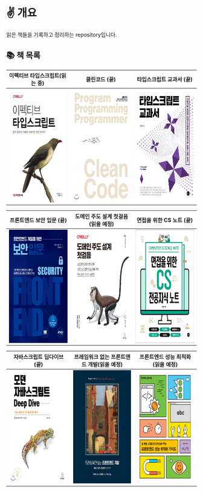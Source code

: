 # ✌️ 개요

읽은 책들을 기록하고 정리하는 repository입니다.

## 📚 책 목록

|                       이펙티브 타입스크립트(읽는 중)                       |                         클린코드 (끝)                         |                         타입스크립트 교과서 (끝)                         |
| :------------------------------------------------------------------------: | :-----------------------------------------------------------: | :----------------------------------------------------------------------: |
| <img src="images/이펙티브 타입스크립트.jpg" width="400px" height="300px"/> | <img src="images/클린코드.jpg" width="400px" height="300px"/> | <img src="images/타입스크립트 교과서.jpg" width="400px" height="300px"/> |

|                         프론트엔드 보안 입문 (끝)                         |             도메인 주도 설계 첫걸음(읽을 예정)              |                      면접을 위한 CS 노트 (끝)                       |
| :-----------------------------------------------------------------------: | :---------------------------------------------------------: | :-----------------------------------------------------------------: |
| <img src="images/프론트엔드 보안 입문.jpg" width="400px" height="300px"/> | <img src="images/도주설.jpg" width="400px" height="300px"/> | <img src="images/전공을 위한 CS.jpg" width="400px" height="300px"/> |

|                         자바스크립트 딥다이브 (끝)                         |                      프레임워크 없는 프론트엔드 개발(읽을 예정)                      |                         프론트엔드 성능 최적화 (읽을 예정)                         |
| :------------------------------------------------------------------------: | :----------------------------------------------------------------------------------: | :--------------------------------------------------------------------------------: |
| <img src="images/자바스크립트 딥다이브.jpg" width="400px" height="300px"/> | <img src="images/프레임워크 없는 프론트엔드 개발.jpg" width="400px" height="300px"/> | <img src="images/프론트엔드 성능 최적화 가이드.jpg" width="400px" height="300px"/> |
